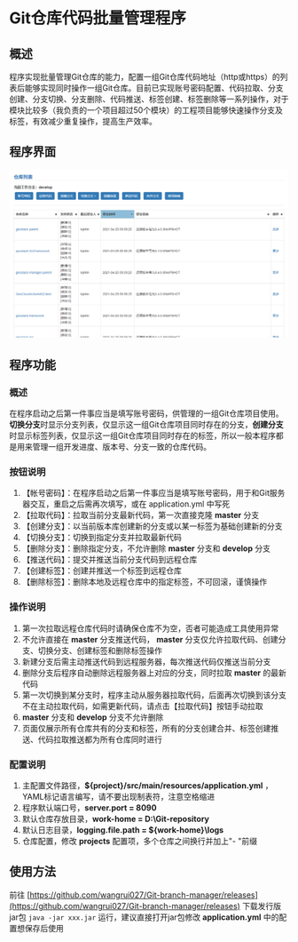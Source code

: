 # Git仓库代码批量管理程序

## 概述

程序实现批量管理Git仓库的能力，配置一组Git仓库代码地址（http或https）的列表后能够实现同时操作一组Git仓库。目前已实现账号密码配置、代码拉取、分支创建、分支切换、分支删除、代码推送、标签创建、标签删除等一系列操作，对于模块比较多（我负责的一个项目超过50个模块）的工程项目能够快速操作分支及标签，有效减少重复操作，提高生产效率。

## 程序界面

![Screenshot-01](doc/images/Screenshot-01.png)

## 程序功能

### 概述

在程序启动之后第一件事应当是填写账号密码，供管理的一组Git仓库项目使用。**切换分支**时显示分支列表，仅显示这一组Git仓库项目同时存在的分支，**创建分支**时显示标签列表，仅显示这一组Git仓库项目同时存在的标签，所以一般本程序都是用来管理一组开发进度、版本号、分支一致的仓库代码。

### 按钮说明

1. 【帐号密码】：在程序启动之后第一件事应当是填写账号密码，用于和Git服务器交互，重启之后需再次填写，或在 application.yml 中写死
2. 【拉取代码】：拉取当前分支最新代码，第一次直接克隆 **master** 分支
3. 【创建分支】：以当前版本库创建新的分支或以某一标签为基础创建新的分支
4. 【切换分支】：切换到指定分支并拉取最新代码
5. 【删除分支】：删除指定分支，不允许删除 **master** 分支和 **develop** 分支
6. 【推送代码】：提交并推送当前分支代码到远程仓库
7. 【创建标签】：创建并推送一个标签到远程仓库
8. 【删除标签】：删除本地及远程仓库中的指定标签，不可回滚，谨慎操作

### 操作说明

1. 第一次拉取远程仓库代码时请确保仓库不为空，否者可能造成工具使用异常
2. 不允许直接在 **master** 分支推送代码， **master** 分支仅允许拉取代码、创建分支、切换分支、创建标签和删除标签操作
3. 新建分支后需主动推送代码到远程服务器，每次推送代码仅推送当前分支
4. 删除分支后程序自动删除远程服务器上对应的分支，同时拉取 **master** 的最新代码
5. 第一次切换到某分支时，程序主动从服务器拉取代码，后面再次切换到该分支不在主动拉取代码，如需更新代码，请点击【拉取代码】按钮手动拉取
6. **master** 分支和 **develop** 分支不允许删除
7. 页面仅展示所有仓库共有的分支和标签，所有的分支创建合并、标签创建推送、代码拉取推送都为所有仓库同时进行

### 配置说明

1. 主配置文件路径，**${project}/src/main/resources/application.yml** ，YAML标记语言编写，请不要出现制表符，注意空格缩进
2. 程序默认端口号，**server.port = 8090**
3. 默认仓库存放目录，**work-home = D:\Git-repository**
4. 默认日志目录，**logging.file.path = ${work-home}\logs**
5. 仓库配置，修改 **projects** 配置项，多个仓库之间换行并加上"- "前缀

## 使用方法

前往 [https://github.com/wangrui027/Git-branch-manager/releases](https://github.com/wangrui027/Git-branch-manager/releases) 下载发行版jar包 `java -jar xxx.jar` 运行，建议直接打开jar包修改 **application.yml** 中的配置想保存后使用